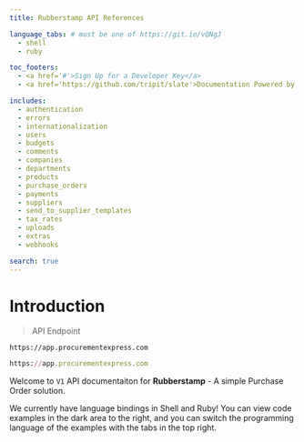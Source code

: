 ```yaml
---
title: Rubberstamp API References

language_tabs: # must be one of https://git.io/vQNgJ
  - shell
  - ruby

toc_footers:
  - <a href='#'>Sign Up for a Developer Key</a>
  - <a href='https://github.com/tripit/slate'>Documentation Powered by Slate</a>

includes:
  - authentication
  - errors
  - internationalization
  - users
  - budgets
  - comments
  - companies
  - departments
  - products
  - purchase_orders
  - payments
  - suppliers
  - send_to_supplier_templates
  - tax_rates
  - uploads
  - extras
  - webhooks

search: true
---
```


# Introduction

> API Endpoint

```shell
https://app.procurementexpress.com
```

```ruby
https://app.procurementexpress.com
```

Welcome to `V1` API documentaiton for **Rubberstamp** - A simple Purchase Order solution.

We currently have language bindings in Shell and Ruby! You can view code examples in the dark area to the right, and you can switch the programming language of the examples with the tabs in the top right.
